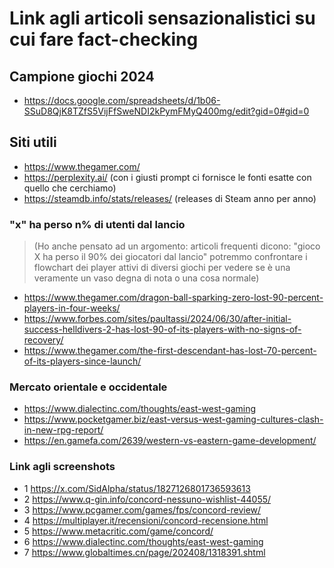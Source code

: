 # Link agli articoli sensazionalistici su cui fare fact-checking

## Campione giochi 2024
* https://docs.google.com/spreadsheets/d/1b06-SSuD8QjK8TZfS5VijFfSweNDI2kPymFMyQ400mg/edit?gid=0#gid=0

## Siti utili

* https://www.thegamer.com/
* https://perplexity.ai/ (con i giusti prompt ci fornisce le fonti esatte con quello che cerchiamo)
* https://steamdb.info/stats/releases/ (releases di Steam anno per anno)

### "x" ha perso n% di utenti dal lancio

> (Ho anche pensato ad un argomento: articoli frequenti dicono: "gioco X ha perso il 90% dei giocatori dal lancio" potremmo confrontare i flowchart dei player attivi di diversi giochi per vedere se è una veramente un vaso degna di nota o una cosa normale)

* https://www.thegamer.com/dragon-ball-sparking-zero-lost-90-percent-players-in-four-weeks/
* https://www.forbes.com/sites/paultassi/2024/06/30/after-initial-success-helldivers-2-has-lost-90-of-its-players-with-no-signs-of-recovery/
* https://www.thegamer.com/the-first-descendant-has-lost-70-percent-of-its-players-since-launch/

### Mercato orientale e occidentale

* https://www.dialectinc.com/thoughts/east-west-gaming
* https://www.pocketgamer.biz/east-versus-west-gaming-cultures-clash-in-new-rpg-report/
* https://en.gamefa.com/2639/western-vs-eastern-game-development/

### Link agli screenshots

* 1 https://x.com/SidAlpha/status/1827126801736593613
* 2 https://www.q-gin.info/concord-nessuno-wishlist-44055/
* 3 https://www.pcgamer.com/games/fps/concord-review/
* 4 https://multiplayer.it/recensioni/concord-recensione.html
* 5 https://www.metacritic.com/game/concord/
* 6 https://www.dialectinc.com/thoughts/east-west-gaming
* 7 https://www.globaltimes.cn/page/202408/1318391.shtml
